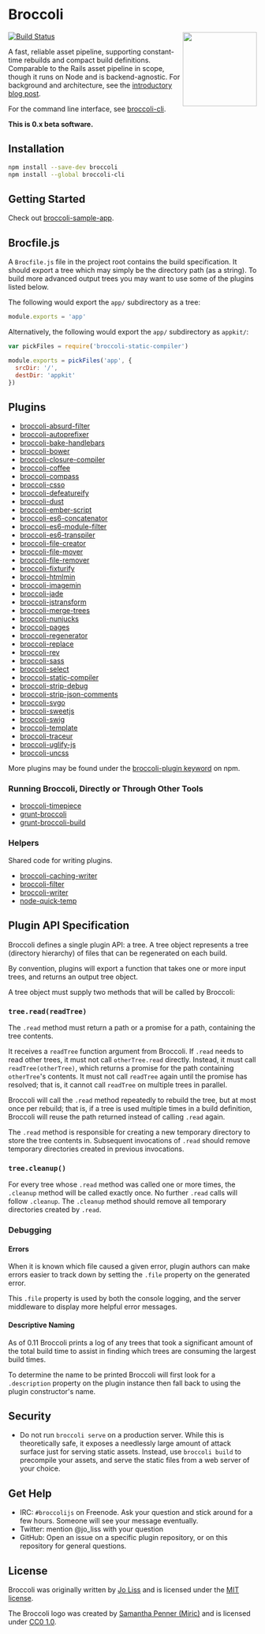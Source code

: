 # Broccoli

<img src="logo/broccoli-logo-small.generated.png" align="right" height="150">

[![Build Status](https://travis-ci.org/broccolijs/broccoli.png?branch=master)](https://travis-ci.org/broccolijs/broccoli)

A fast, reliable asset pipeline, supporting constant-time rebuilds and compact
build definitions. Comparable to the Rails asset pipeline in scope, though it
runs on Node and is backend-agnostic. For background and architecture, see the
[introductory blog post](http://www.solitr.com/blog/2014/02/broccoli-first-release/).

For the command line interface, see
[broccoli-cli](https://github.com/broccolijs/broccoli-cli).

**This is 0.x beta software.**

## Installation

```bash
npm install --save-dev broccoli
npm install --global broccoli-cli
```

## Getting Started

Check out
[broccoli-sample-app](https://github.com/broccolijs/broccoli-sample-app).

## Brocfile.js

A `Brocfile.js` file in the project root contains the build specification. It
should export a tree which may simply be the directory path (as a string). To
build more advanced output trees you may want to use some of the plugins listed
below.

The following would export the `app/` subdirectory as a tree:

```js
module.exports = 'app'
```

Alternatively, the following would export the `app/` subdirectory as `appkit/`:

```js
var pickFiles = require('broccoli-static-compiler')

module.exports = pickFiles('app', {
  srcDir: '/',
  destDir: 'appkit'
})
```

## Plugins

* [broccoli-absurd-filter](https://github.com/Xulai/broccoli-absurd-filter)
* [broccoli-autoprefixer](https://github.com/sindresorhus/broccoli-autoprefixer)
* [broccoli-bake-handlebars](https://github.com/thomasboyt/broccoli-bake-handlebars)
* [broccoli-bower](https://github.com/joliss/broccoli-bower)
* [broccoli-closure-compiler](https://github.com/sindresorhus/broccoli-closure-compiler)
* [broccoli-coffee](https://github.com/joliss/broccoli-coffee)
* [broccoli-compass](https://github.com/g13013/broccoli-compass)
* [broccoli-csso](https://github.com/sindresorhus/broccoli-csso)
* [broccoli-defeatureify](https://github.com/sindresorhus/broccoli-defeatureify)
* [broccoli-dust](https://github.com/sindresorhus/broccoli-dust)
* [broccoli-ember-script](https://github.com/aradabaugh/broccoli-ember-script)
* [broccoli-es6-concatenator](https://github.com/joliss/broccoli-es6-concatenator)
* [broccoli-es6-module-filter](https://github.com/rpflorence/broccoli-es6-module-filter)
* [broccoli-es6-transpiler](https://github.com/sindresorhus/broccoli-es6-transpiler)
* [broccoli-file-creator](https://github.com/rjackson/broccoli-file-creator)
* [broccoli-file-mover](https://github.com/rjackson/broccoli-file-mover)
* [broccoli-file-remover](https://github.com/rjackson/broccoli-file-remover)
* [broccoli-fixturify](https://github.com/rjackson/broccoli-fixturify)
* [broccoli-htmlmin](https://github.com/sindresorhus/broccoli-htmlmin)
* [broccoli-imagemin](https://github.com/Xulai/broccoli-imagemin)
* [broccoli-jade](https://github.com/sindresorhus/broccoli-jade)
* [broccoli-jstransform](https://github.com/aexmachina/broccoli-jstransform)
* [broccoli-merge-trees](https://github.com/broccolijs/broccoli-merge-trees)
* [broccoli-nunjucks](https://github.com/sindresorhus/broccoli-nunjucks)
* [broccoli-pages](https://github.com/quandl/broccoli-pages)
* [broccoli-regenerator](https://github.com/sindresorhus/broccoli-regenerator)
* [broccoli-replace](https://github.com/outaTiME/broccoli-replace)
* [broccoli-rev](https://github.com/mjijackson/broccoli-rev)
* [broccoli-sass](https://github.com/joliss/broccoli-sass)
* [broccoli-select](https://github.com/mjijackson/broccoli-select)
* [broccoli-static-compiler](https://github.com/joliss/broccoli-static-compiler)
* [broccoli-strip-debug](https://github.com/sindresorhus/broccoli-strip-debug)
* [broccoli-strip-json-comments](https://github.com/sindresorhus/broccoli-strip-json-comments)
* [broccoli-svgo](https://github.com/sindresorhus/broccoli-svgo)
* [broccoli-sweetjs](https://github.com/sindresorhus/broccoli-sweetjs)
* [broccoli-swig](https://github.com/shanielh/broccoli-swig)
* [broccoli-template](https://github.com/joliss/broccoli-template)
* [broccoli-traceur](https://github.com/sindresorhus/broccoli-traceur)
* [broccoli-uglify-js](https://github.com/joliss/broccoli-uglify-js)
* [broccoli-uncss](https://github.com/sindresorhus/broccoli-uncss)

More plugins may be found under the [broccoli-plugin
keyword](https://www.npmjs.org/browse/keyword/broccoli-plugin) on npm.

### Running Broccoli, Directly or Through Other Tools

* [broccoli-timepiece](https://github.com/rjackson/broccoli-timepiece)
* [grunt-broccoli](https://github.com/quandl/grunt-broccoli)
* [grunt-broccoli-build](https://github.com/ericf/grunt-broccoli-build)

### Helpers

Shared code for writing plugins.

* [broccoli-caching-writer](https://github.com/rjackson/broccoli-caching-writer)
* [broccoli-filter](https://github.com/broccolijs/broccoli-filter)
* [broccoli-writer](https://github.com/broccolijs/broccoli-writer)
* [node-quick-temp](https://github.com/joliss/node-quick-temp)

## Plugin API Specification

Broccoli defines a single plugin API: a tree. A tree object represents a tree
(directory hierarchy) of files that can be regenerated on each build.

By convention, plugins will export a function that takes one or more input
trees, and returns an output tree object.

A tree object must supply two methods that will be called by Broccoli:

### `tree.read(readTree)`

The `.read` method must return a path or a promise for a path, containing the
tree contents.

It receives a `readTree` function argument from Broccoli. If `.read` needs to
read other trees, it must not call `otherTree.read` directly. Instead, it must
call `readTree(otherTree)`, which returns a promise for the path containing
`otherTree`'s contents. It must not call `readTree` again until the promise
has resolved; that is, it cannot call `readTree` on multiple trees in
parallel.

Broccoli will call the `.read` method repeatedly to rebuild the tree, but at
most once per rebuild; that is, if a tree is used multiple times in a build
definition, Broccoli will reuse the path returned instead of calling `.read`
again.

The `.read` method is responsible for creating a new temporary directory to
store the tree contents in. Subsequent invocations of `.read` should remove
temporary directories created in previous invocations.

### `tree.cleanup()`

For every tree whose `.read` method was called one or more times, the
`.cleanup` method will be called exactly once. No further `.read` calls will
follow `.cleanup`. The `.cleanup` method should remove all temporary
directories created by `.read`.

### Debugging


#### Errors

When it is known which file caused a given error, plugin authors can make errors
easier to track down by setting the `.file` property on the generated error.

This `.file` property is used by both the console logging, and the server middleware
to display more helpful error messages.

#### Descriptive Naming

As of 0.11 Broccoli prints a log of any trees that took a significant amount of the total
build time to assist in finding which trees are consuming the largest build times.

To determine the name to be printed Broccoli will first look for a `.description`
property on the plugin instance then fall back to using the plugin constructor's name.

## Security

* Do not run `broccoli serve` on a production server. While this is
  theoretically safe, it exposes a needlessly large amount of attack surface
  just for serving static assets. Instead, use `broccoli build` to precompile
  your assets, and serve the static files from a web server of your choice.

## Get Help

* IRC: `#broccolijs` on Freenode. Ask your question and stick around for a few
  hours. Someone will see your message eventually.
* Twitter: mention @jo_liss with your question
* GitHub: Open an issue on a specific plugin repository, or on this
  repository for general questions.

## License

Broccoli was originally written by [Jo Liss](http://www.solitr.com/) and is
licensed under the [MIT license](LICENSE.md).

The Broccoli logo was created by [Samantha Penner
(Miric)](http://mirics.deviantart.com/) and is licensed under [CC0
1.0](https://creativecommons.org/publicdomain/zero/1.0/).
